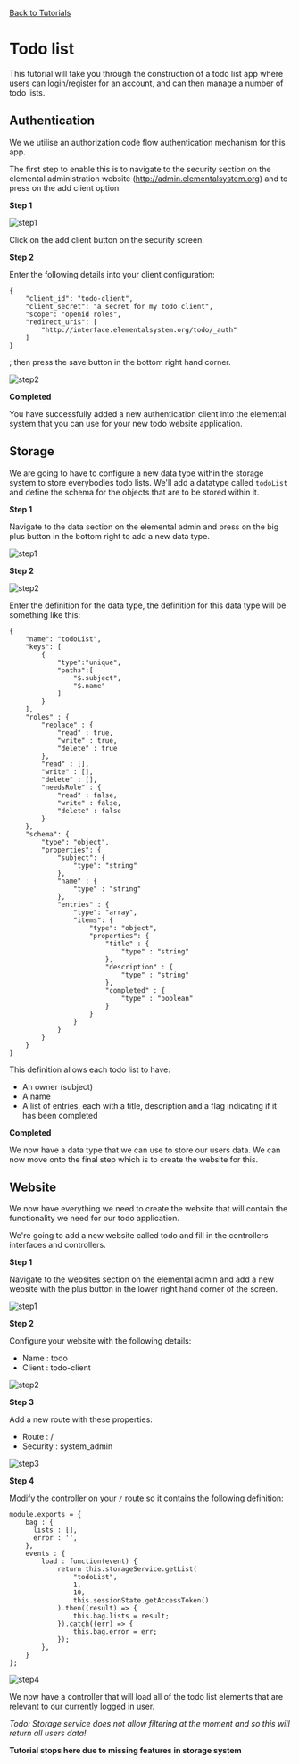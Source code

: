 [Back to Tutorials](/documentation/tutorial)

# Todo list

This tutorial will take you through the construction of a todo list app where users can login/register for an account, and can then manage a number of todo lists.

## Authentication

We we utilise an authorization code flow authentication mechanism for this app.

The first step to enable this is to navigate to the security section on the elemental administration website (http://admin.elementalsystem.org) and to press on the add client option:

**Step 1**

![step1](https://i.postimg.cc/J0LbrMcq/Firefox-Screenshot-2020-03-15-T19-28-46-775-Z.png)

Click on the add client button on the security screen.

**Step 2**

Enter the following details into your client configuration:

```
{
    "client_id": "todo-client",
    "client_secret": "a secret for my todo client",
    "scope": "openid roles",
    "redirect_uris": [
        "http://interface.elementalsystem.org/todo/_auth"
    ]
}
```

; then press the save button in the bottom right hand corner.

![step2](https://i.postimg.cc/tCVjQbvf/Firefox-Screenshot-2020-03-15-T19-32-53-548-Z.png)

**Completed**

You have successfully added a new authentication client into the elemental system that you can use for your new todo website application.

## Storage

We are going to have to configure a new data type within the storage system to store everybodies todo lists. We'll add a datatype called `todoList` and define the schema for the objects that are to be stored within it.

**Step 1**

Navigate to the data section on the elemental admin and press on the big plus button in the bottom right to add a new data type.

![step1](https://i.postimg.cc/XJSr6xnS/Firefox-Screenshot-2020-03-15-T19-42-31-323-Z.png)

**Step 2**

![step2](https://i.postimg.cc/T2NtjW0M/Firefox-Screenshot-2020-03-15-T19-40-18-147-Z.png)

Enter the definition for the data type, the definition for this data type will be something like this:

```
{
    "name": "todoList",
    "keys": [
        {
            "type":"unique",
            "paths":[
                "$.subject",
                "$.name"
            ]
        }
    ],
    "roles" : {
        "replace" : {
            "read" : true,
            "write" : true,
            "delete" : true
        },
        "read" : [],
        "write" : [],
        "delete" : [],
        "needsRole" : {
            "read" : false,
            "write" : false,
            "delete" : false
        }
    },
    "schema": {
        "type": "object",
        "properties": {
            "subject": {
                "type": "string"
            },
            "name" : {
                "type" : "string"
            },
            "entries" : {
                "type": "array",
                "items": {
                    "type": "object",
                    "properties": {
                        "title" : {
                            "type" : "string"
                        },
                        "description" : {
                            "type" : "string"
                        },
                        "completed" : {
                            "type" : "boolean"
                        }
                    }
                }
            }
        }
    }
}
```

This definition allows each todo list to have:

* An owner (subject)
* A name
* A list of entries, each with a title, description and a flag indicating if it has been completed

**Completed**

We now have a data type that we can use to store our users data. We can now move onto the final step which is to create the website for this.

## Website

We now have everything we need to create the website that will contain the functionality we need for our todo application.

We're going to add a new website called todo and fill in the controllers interfaces and controllers.

**Step 1**

Navigate to the websites section on the elemental admin and add a new website with the plus button in the lower right hand corner of the screen.

![step1](https://i.postimg.cc/DwSQ2j38/Firefox-Screenshot-2020-03-15-T19-45-57-255-Z.png)

**Step 2**

Configure your website with the following details:

* Name : todo
* Client : todo-client

![step2](https://i.postimg.cc/mkqYMCQb/Firefox-Screenshot-2020-03-15-T19-51-03-897-Z.png)

**Step 3**

Add a new route with these properties:

* Route : /
* Security : system_admin

![step3](https://i.postimg.cc/L62YCy8r/Firefox-Screenshot-2020-03-15-T19-53-27-800-Z.png)

**Step 4**

Modify the controller on your `/` route so it contains the following definition:

```
module.exports = {
    bag : {
      lists : [],
      error : '',
    },
	events : {
		load : function(event) {
		    return this.storageService.getList(
                "todoList",
                1,
                10,
                this.sessionState.getAccessToken()
            ).then((result) => {
                this.bag.lists = result;
            }).catch((err) => {
                this.bag.error = err;
            });
		},
	}
};
```

![step4](https://i.postimg.cc/VsxQmTCV/Firefox-Screenshot-2020-03-15-T19-56-37-541-Z.png)

We now have a controller that will load all of the todo list elements that are relevant to our currently logged in user.

*Todo: Storage service does not allow filtering at the moment and so this will return all users data!*

**Tutorial stops here due to missing features in storage system**